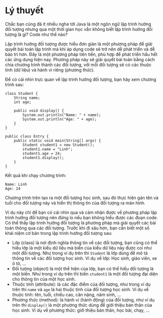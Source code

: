 # Lý thuyết
Chắc bạn cũng đã ít nhiều nghe tới Java là một ngôn ngữ lập trình hướng đối tượng nhưng qua một thời gian học vẫn không biết lập trình hướng đối tượng là gì? Code như thế nào?

Lập trình hướng đối tượng được hiểu đơn giản là một phương pháp để giải quyết bài toán lập trình mà khi áp dụng code sẽ trở nên dễ phát triển và dễ bảo trì hơn. Đây là một phương pháp tiên tiến, phù hợp để phát triển hầu hết các ứng dụng hiện nay. Phương pháp này sẽ giải quyết bài toán bằng cách chia chương trình thành các đối tượng, với mỗi đối tượng sẽ có các thuộc tính (dữ liệu) và hành vi riêng (phương thức). 

Để có cái nhìn trực quan về lập trình hướng đối tượng, bạn hãy xem chương trình sau:
```
class Student {
	String name;
	int age;

	public void display() {
		System.out.println("Name: " + name);
		System.out.println("Age: " + age);
	}
}

public class Entry {
	public static void main(String[] args) {
		Student student1 = new Student();
		student1.name = "Linh";
		student1.age = 24;
		student1.display();
	}
}
```
Kết quả khi chạy chương trình:
```
Name: Linh
Age: 24
```
Chương trình trên tạo ra một đối tượng học sinh, sau đó thực hiện gán tên và tuổi cho đối tượng này và hiển thị thông tin của đối tượng ra màn hình. 

Ví dụ này chỉ để bạn có cái nhìn qua và cảm nhận được về phương pháp lập trình hướng đối tượng nên đừng lo nếu bạn không hiểu được các đoạn code. Có thể thấy lập trình hướng đối tượng là phương pháp mà giải quyết các bài toán thông qua các đối tượng. Trước khi đi sâu hơn, bạn cần biết một số khái niệm cơ bản trong lập trình hướng đối tượng sau:

- Lớp (class) là nơi định nghĩa thông tin về các đối tượng, bạn cũng có thể hiểu lớp là một kiểu dữ liệu mà biến của kiểu dữ liệu này được coi như một đối tượng. Như trong ví dụ trên thì `Student` là lớp dùng để mô tả thông tin về các đối tượng học sinh.
Ví dụ về lớp: Học sinh, giáo viên, xe ô tô, …
- Đối tượng (object) là một thể hiện của lớp, bạn có thể hiểu đối tượng là một biến. Như trong ví dụ trên thì biến `student1` là một đối tượng đại diện cho thông tin của một học sinh.
- Thuộc tính (attribute): là các đặc điểm của đối tượng, như trong ví dụ trên thì `name` và `age` là hai thuộc tính của đối tượng học sinh.
Ví dụ về thuộc tính: tên, tuổi, chiều cao, cân nặng, năm sinh, ...
- Phương thức (method): là hành vi (hành động) của đối tượng, như ví dụ trên thì `display()` là một phương thức dùng để giới thiệu bản thân của học sinh.
Ví dụ về phương thức: giới thiệu bản thân, học bài, chạy, ...
